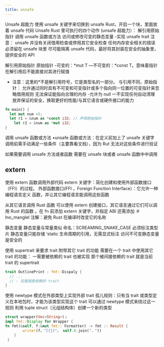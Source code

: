 ```yaml
---
title: unsafe
---
```


Unsafe 超能力
使用 unsafe 关键字来切换到 unsafe Rust，开启一个块，里面放着 unsafe 代码
Unsafe Rust 里可执行的四个动作 (unsafe 超能力）：
解引用原始指针
调用 unsafe 函数或方法
访问或修改可变的静态变量 -实现 unsafe trait
注意：
unsafe 并没有关闭借用检查或停用其它安全检查
任何内存安全相关的错误必须留在 unsafe 块里
尽可能隔离 unsafe 代码，最好将其封装在安全的抽象里，提供安全的 API

解引用原始指针
原始指针 -可变的：*mut T
—不可变的：*const T。意味着指针在解引用后不能直接对其进行赋值

- 注意：这里的\*不是解引用符号，它是类型名的一部分。
  与引用不同，原始指针：
  允许通过同时具有不可变和可变指针或多个指向同一位置的可变指针来忽略借用规则
  无法保证能指向合理的内存 -允许为 null
  一不实现任何自动清理
  放弃保证的安全，换取更好的性能/与其它语言或硬件接口的能力

```rust
fn main() {
  let mut num =5;
  let r1 = &num as *const i32; // 声明原始指针
 	let r2 = &num as *mut i32;
}
```

调用 unsafe 函数或方法
•unsafe 函数或方法：在定义前加上了 unsafe 关键字
调用前需手动满足一些条件（主要靠看文档），因为 Rut 无法对这些条件进行验证

如果需要调用 unsafe 方法或者函数 需要在 unsafe 块或者 unsafe 函数中中调用

## extern

使用 extern 函数调用外部代码
extern 关键字：简化创建和使用外部函数接口（FFI）的过程。
外部函数接口(FFl ，Foreign Function Interface）：它允许一种编程语言定义
函数，并让其它编程语言能调用这些函数

从其它语言调用 Rust 函数
可以使用 extern 创建接口，其它语言通过它们可以调用 Rust 的函数
。在 fn 前添加 extern 关键字，并指定 ABI
还需添加 ＃Ino_manglel 注解：避免 Rust 在编译时改变它的名称

静态变量
静态变量与常量类似
命名：SCREAMING_SNAKE_CASE
必须标注类型
片
静态变量只能存储 ‘static 生命周期的引用，无需显式标注
访问不可变静态变量是安全的

使用 supertrait 来要求 trait 附带其它 trait 的功能
需要在一个 trait 中使用其它 trait 的功能：
一需要被依赖的 trait 也被实现
那个被间接依赖的 trait 就是当前 trait 的 supertrait

```rust
trait OutlinePrint : fmt::Dispaly {
  // ...
  // : 后面就是依赖的 trait
}
```

使用 newtype 模式在外部类型上实现外部 trait
孤儿规则：只有当 trait 或类型定义在本地包时，才能为该类型实现这个 trait
可以通过 newtype 模式来绕过这一规则
利用 tuple struct（元组结构体）创建一个新的类型

```rust
struct wrapper(Vec<String>)；
impl fmt::Display for Wrapper {
fn fmt(&self, f:&mut fmt:: Formatter) -> fmt :: Result {
		write!(f，"[{}]"， self.0.join("，"))
  	}
 }
```
